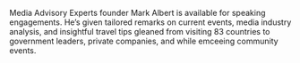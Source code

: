 ---
---

 <p class="lg:text-xl md:text-base text-justify sm:pt-6">
    <span class="font-[Poppins] font-bold"> Media Advisory Experts</span>
     founder Mark Albert is available for speaking engagements. He’s given
    tailored remarks on current events, media industry analysis, and insightful
    travel tips gleaned from visiting 83 countries to government leaders,
    private companies, and while emceeing community events.
  </p>

